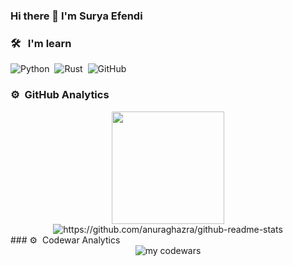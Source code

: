 
### Hi there 👋 I'm Surya Efendi


### 🛠 &nbsp; I'm learn
![Python](https://img.shields.io/badge/-Python-05122A?style=flat&logo=python)&nbsp;
![Rust](https://img.shields.io/badge/-Rust-05122A?style=flat&logo=Rust)&nbsp;
![GitHub](https://img.shields.io/badge/-GitHub-05122A?style=flat&logo=github)&nbsp;

### ⚙️ &nbsp;GitHub Analytics
<div align="center">
<img height="180em" src="https://github-readme-stats-eight-theta.vercel.app/api/top-langs/?username=reizenu-uyhaa&layout=compact&langs_count=8&theme=algolia"/> <br />
<img src="https://github-readme-stats.vercel.app/api?username=reizenu-uyhaa&show_icons=true&theme=tokyonight" alt="https://github.com/anuraghazra/github-readme-stats"> <br />

</div>
### ⚙️ &nbsp;Codewar Analytics
<center>
  <img src="https://www.codewars.com/users/reizenu-uyhaa/badges/large" alt="my codewars">
</center>
